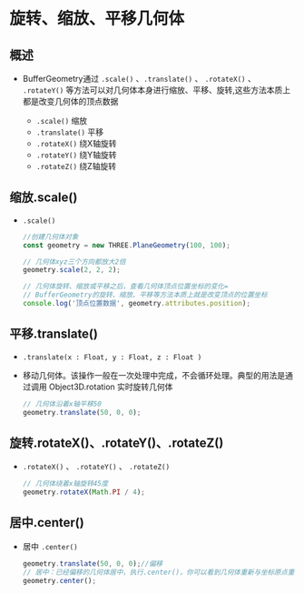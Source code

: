 # 旋转、缩放、平移几何体

## 概述

+ BufferGeometry通过 `.scale()` 、`.translate()` 、 `.rotateX()` 、 `.rotateY()` 等方法可以对几何体本身进行缩放、平移、旋转,这些方法本质上都是改变几何体的顶点数据

  + `.scale()` 缩放
  + `.translate()` 平移
  + `.rotateX()` 绕X轴旋转
  + `.rotateY()` 绕Y轴旋转
  + `.rotateZ()` 绕Z轴旋转

## 缩放.scale()

+ `.scale()`

  ```js
  //创建几何体对象
  const geometry = new THREE.PlaneGeometry(100, 100);

  // 几何体xyz三个方向都放大2倍
  geometry.scale(2, 2, 2);

  // 几何体旋转、缩放或平移之后，查看几何体顶点位置坐标的变化=
  // BufferGeometry的旋转、缩放、平移等方法本质上就是改变顶点的位置坐标
  console.log('顶点位置数据', geometry.attributes.position);
  ```

## 平移.translate()

+ `.translate(x : Float, y : Float, z : Float )`
+ 移动几何体。该操作一般在一次处理中完成，不会循环处理。典型的用法是通过调用 Object3D.rotation 实时旋转几何体

  ```js
  // 几何体沿着x轴平移50
  geometry.translate(50, 0, 0);
  ```

## 旋转.rotateX()、.rotateY()、.rotateZ()

+ `.rotateX()` 、 `.rotateY()` 、 `.rotateZ()`

  ```js
  // 几何体绕着x轴旋转45度
  geometry.rotateX(Math.PI / 4);
  ```

## 居中.center()

+ 居中 `.center()`

  ```js
  geometry.translate(50, 0, 0);//偏移
  // 居中：已经偏移的几何体居中，执行.center()，你可以看到几何体重新与坐标原点重合
  geometry.center();
  ```
